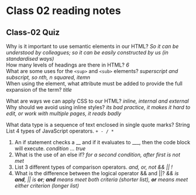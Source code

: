 # Class 02 reading notes   


## Class-02 Quiz
  
Why is it important to use semantic elements in our HTML? *So it can be understood by colleagues; so it can be easily constructed by us (in standardised ways)*   
How many levels of headings are there in HTML? *6*   
What are some uses for the `<sup>` and `<sub>` elements? *superscript and subscript, so nth, n squared, itemn*   
When using the <abbr> element, what attribute must be added to provide the full expansion of the term? *title*       

What are ways we can apply CSS to our HTML? *inline, internal and external*   
Why should we avoid using inline styles?  *its bad practice, it makes it hard to edit, or work with multiple pages, it reads badly*

What data type is a sequence of text enclosed in single quote marks? String    
List 4 types of JavaScript operators. `+ - / *`     

1. An if statement checks a __ and if it evaluates to ___, then the code block will execute. *condition ... true*     
2. What is the use of an else if?   *for a second condition, after first is not met*   
3. List 3 different types of comparison operators. *and, or, not && || !*   
4. What is the difference between the logical operator && and ||? *&& is **and**, || is **or**; **and** means meet both criteria (shorter list), **or** means meet either criterion (longer list)*    
